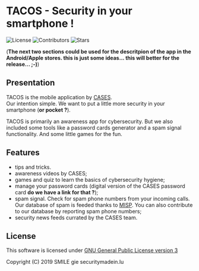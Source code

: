 # TACOS - Security in your smartphone !

![License](https://img.shields.io/github/license/CASES-LU/CASESapp.svg?style=flat-square)
![Contributors](https://img.shields.io/github/contributors/CASES-LU/CASESapp.svg?style=flat-square)
![Stars](https://img.shields.io/github/stars/CASES-LU/CASESapp.svg?style=flat-square)

(**The next two sections could be used for the descritpion of the app in the
Android/Apple stores. this is just some ideas... this will better for the
release... ;-)**)


## Presentation

TACOS is the mobile application by [CASES](https://www.cases.lu).  
Our intention simple. We want to put a little more security in your smartphone
(**or pocket ?**).

TACOS is primarily an awareness app for cybersecurity. But we also included some
tools like a password cards generator and a spam signal functionality.
And some little games for the fun.


## Features

- tips and tricks.
- awareness videos by CASES;
- games and quiz to learn the basics of cybersecurity hygiene;
- manage your password cards (digital version of the CASES password card
  **do we have a link for that ?**);
- spam signal. Check for spam phone numbers from your incoming calls.
  Our database of spam is feeded thanks to
  [MISP](https://github.com/MISP/MISP). You can also contribute
  to our database by reporting spam phone numbers;
- security news feeds currated by the CASES team.


## License

This software is licensed under
[GNU General Public License version 3](https://www.gnu.org/licenses/gpl-3.0.html)

Copyright (C) 2019 SMILE gie securitymadein.lu
